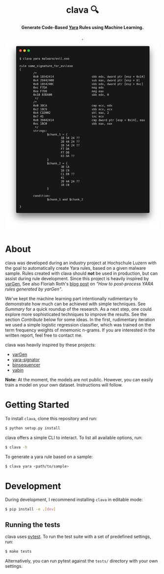 <h1 align="center">
  clava 🔍
  <br>
</h1>

<h4 align="center">Generate Code-Based <a href="https://virustotal.github.io/yara/" target="_blank">Yara</a> Rules using Machine Learning.</h4>
<p align="center">
     <strong>.</strong>
     <img width="650px" src="https://github.com/strfx/clava/blob/main/docs/cli.png?raw=true" alt="clava LCI"/>
</p>

# About

clava was developed during an industry project at Hochschule Luzern with the goal to automatically create Yara rules, based on a given malware sample. Rules created with clava should **not** be used in production, but can assist during rule development. Since this project is heavily inspired by [yarGen](https://github.com/Neo23x0/yarGen), See also Floriah Roth's [blog post](https://cyb3rops.medium.com/how-to-post-process-yara-rules-generated-by-yargen-121d29322282) on *"How to post-process YARA rules generated by yarGen"*.

We've kept the machine learning part intentionally rudimentary to demonstrate how much can be achieved with simple techniques. See _Summary_ for a quick roundup of the research. As a next step, one could explore more sophisticated techniques to improve the results. See the section *Contribute* below for some ideas. In the first, rudimentary iteration we used a simple logistic regression classifier, which was trained on the term frequency weights of mnemonic n-grams. If you are interested in the written report, feel free to contact me.

clava was heavily inspired by these projects:

* [yarGen](https://github.com/Neo23x0/yarGen)
* [yara-signator](https://github.com/fxb-cocacoding/yara-signator)
* [binsequencer](https://github.com/karttoon/binsequencer/)
* [yabin](https://github.com/AlienVault-OTX/yabin)

**Note:** At the moment, the models are not public. However, you can easily train a model on your own dataset. Instructions will follow.


# Getting Started

To install `clava`, clone this repository and run:

```sh
$ python setup.py install
```

clava offers a simple CLI to interact. To list all available options, run:

```sh
$ clava -h
```

To generate a yara rule based on a sample:

```sh
$ clava yara <path/to/sample>
```


# Development

During development, I recommend installing `clava` in editable mode:

```sh
$ pip install -e .[dev]
```

## Running the tests

clava uses [pytest](https://docs.pytest.org/en/6.2.x/). To run the test suite with a set of predefined settings, run:

```sh
$ make tests
```

Alternatively, you can run pytest against the `tests/` directory with your own settings.
